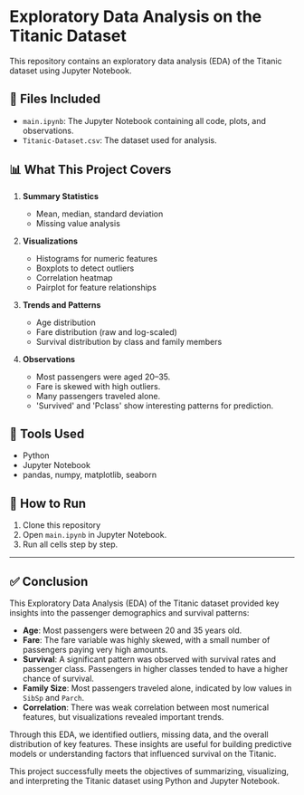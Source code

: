 # Exploratory Data Analysis on the Titanic Dataset

This repository contains an exploratory data analysis (EDA) of the Titanic dataset using Jupyter Notebook.

## 📁 Files Included

- `main.ipynb`: The Jupyter Notebook containing all code, plots, and observations.
- `Titanic-Dataset.csv`: The dataset used for analysis.

## 📊 What This Project Covers

1. **Summary Statistics**
   - Mean, median, standard deviation
   - Missing value analysis

2. **Visualizations**
   - Histograms for numeric features
   - Boxplots to detect outliers
   - Correlation heatmap
   - Pairplot for feature relationships

3. **Trends and Patterns**
   - Age distribution
   - Fare distribution (raw and log-scaled)
   - Survival distribution by class and family members

4. **Observations**
   - Most passengers were aged 20–35.
   - Fare is skewed with high outliers.
   - Many passengers traveled alone.
   - 'Survived' and 'Pclass' show interesting patterns for prediction.

## 📌 Tools Used

- Python
- Jupyter Notebook
- pandas, numpy, matplotlib, seaborn

## 📂 How to Run

1. Clone this repository
2. Open `main.ipynb` in Jupyter Notebook.
3. Run all cells step by step.

---
## ✅ Conclusion

This Exploratory Data Analysis (EDA) of the Titanic dataset provided key insights into the passenger demographics and survival patterns:

- **Age**: Most passengers were between 20 and 35 years old.
- **Fare**: The fare variable was highly skewed, with a small number of passengers paying very high amounts.
- **Survival**: A significant pattern was observed with survival rates and passenger class. Passengers in higher classes tended to have a higher chance of survival.
- **Family Size**: Most passengers traveled alone, indicated by low values in `SibSp` and `Parch`.
- **Correlation**: There was weak correlation between most numerical features, but visualizations revealed important trends.

Through this EDA, we identified outliers, missing data, and the overall distribution of key features. These insights are useful for building predictive models or understanding factors that influenced survival on the Titanic.

This project successfully meets the objectives of summarizing, visualizing, and interpreting the Titanic dataset using Python and Jupyter Notebook.
